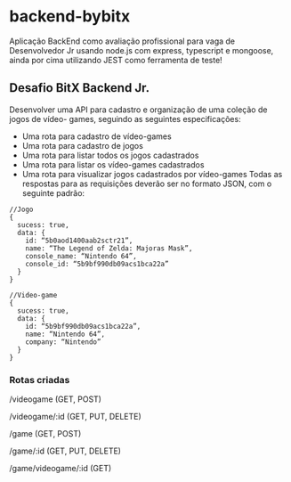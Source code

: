 # backend-bybitx
Aplicação BackEnd como avaliação profissional para vaga de Desenvolvedor Jr usando node.js com express, typescript e mongoose, ainda por cima utilizando JEST como ferramenta de teste!

## Desafio BitX Backend Jr.
Desenvolver uma API para cadastro e organização de uma coleção de jogos de vídeo-
games, seguindo as seguintes especificações:
- Uma rota para cadastro de vídeo-games
- Uma rota para cadastro de jogos
- Uma rota para listar todos os jogos cadastrados
- Uma rota para listar os vídeo-games cadastrados
- Uma rota para visualizar jogos cadastrados por vídeo-games
Todas as respostas para as requisições deverão ser no formato JSON, com o seguinte
padrão:
```
//Jogo
{
  sucess: true,
  data: {
    id: “5b0aod1400aab2sctr21”,
    name: “The Legend of Zelda: Majoras Mask”,
    console_name: “Nintendo 64”,
    console_id: “5b9bf990db09acs1bca22a”
  }
}

//Video-game
{
  sucess: true,
  data: {
    id: “5b9bf990db09acs1bca22a”,
    name: “Nintendo 64”,
    company: “Nintendo”
  }
}
```

### Rotas criadas
/videogame (GET, POST)

/videogame/:id (GET, PUT, DELETE)

/game (GET, POST)

/game/:id (GET, PUT, DELETE)

/game/videogame/:id (GET)

